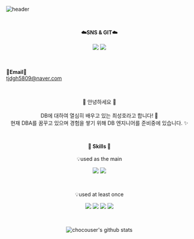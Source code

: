![header](https://capsule-render.vercel.app/api?type=waving&color=auto&height=300&section=header&text=welcome&fontSize=90&animation=fadeIn&fontAlignY=38&desc=chocouser's%22GitHub%20Profile&descAlignY=51&descAlign=62)

<br>

<p align="center">
    <Strong>☁️SNS & GIT☁️</Strong><br><br>
    <a href="https://www.instagram.com/s_ho_mung" target="_blank"><img src="https://img.shields.io/badge/Instagram-E4405F?style=flat-square&logo=instagram&logoColor=white"/></a>
    <a href="https://github.com/chocouser/2022-programming"><img src="https://img.shields.io/badge/Github Projects-000000?style=flat-square&logo=github&logoColor=white"/></a>
    <br>
  
<br><br>
<Strong>📧Email📧</Strong><br>tjdgh5809@naver.com<br>

</p>

<br>

<p align="center">
👋 안녕하세요 👋 <br></br>
DB에 대하여 열심히 배우고 있는 최성호라고 합니다! 🚀<br>
현재 DBA를 꿈꾸고 있으며 경험을 쌓기 위해 DB 엔지니어를 준비중에 있습니다. ✨<br>
</p>

<br>

<p align="center">
    <Strong>💪 Skills 💪</Strong><br></br>
    💡used as the main
</p>

<p align="center" display="inline-block">
    <img src="https://img.shields.io/badge/mysql-4479A1?style=for-the-badge&logo=mysql&logoColor=white">
    <img src="https://img.shields.io/badge/oracle-F80000?style=for-the-badge&logo=oracle&logoColor=white">
  
</p><br>

<p align="center">
    💡used at least once
</p>

<p align="center" display="inline-block">
  
<img src="https://img.shields.io/badge/C-A8B9CC?style=for-the-badge&logo=C&logoColor=white">
  <img src="https://img.shields.io/badge/html-E34F26?style=for-the-badge&logo=html5&logoColor=white">
  <img src="https://img.shields.io/badge/JSP-007396?style=for-the-badge&logo=jsp&logoColor=white"> 
    <img src="https://img.shields.io/badge/python-3776AB?style=for-the-badge&logo=python&logoColor=white"> 
</p>

<br>

<div align=center>

![chocouser's github stats](https://github-readme-stats.vercel.app/api?username=chocouser&show_icons=true)

